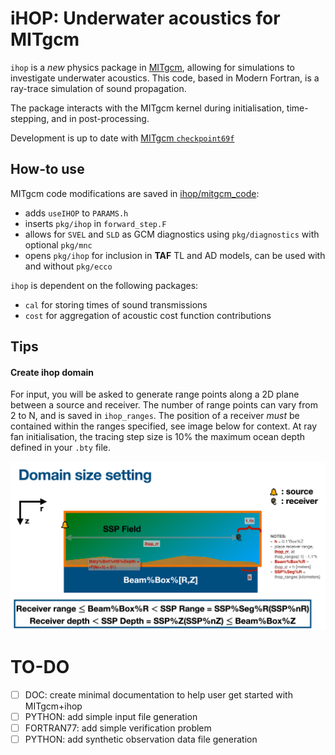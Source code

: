 # iHOP: Underwater acoustics for MITgcm

`ihop` is a *new* physics package in [MITgcm](https://mitgcm.readthedocs.io/en/latest/getting_started/getting_started.html), allowing for simulations to investigate underwater acoustics. This code, based in Modern Fortran, is a ray-trace simulation of sound propagation.

The package interacts with the MITgcm kernel during initialisation, time-stepping, and in post-processing.

Development is up to date with [MITgcm `checkpoint69f`](https://github.com/MITgcm/MITgcm/commit/214bfe91bf8caee3cf215213baad672483c85b49)

## How-to use
MITgcm code modifications are saved in [ihop/mitgcm_code](mitgcm_code):
- adds `useIHOP` to `PARAMS.h`
- inserts `pkg/ihop` in `forward_step.F`
- allows for `SVEL` and `SLD` as GCM diagnostics using `pkg/diagnostics` with optional `pkg/mnc`
- opens `pkg/ihop` for inclusion in **TAF** TL and AD models, can be used with and without `pkg/ecco`

`ihop` is dependent on the following packages:
- `cal` for storing times of sound transmissions
- `cost` for aggregation of acoustic cost function contributions

## Tips

#### Create ihop domain
For input, you will be asked to generate range points along a 2D plane between 
a source and receiver. The number of range points can vary from 2 to N, and is saved in `ihop_ranges`. The position of a receiver _must_ be contained within the ranges specified, see image below for context. At ray fan initialisation, the tracing step size is 10% the maximum ocean depth defined in your `.bty` file.

![ihop domain](doc/z_readme/ihop_domain_setting.png)

# TO-DO
- [ ] DOC: create minimal documentation to help user get started with MITgcm+ihop
- [ ] PYTHON: add simple input file generation
- [ ] FORTRAN77: add simple verification problem
- [ ] PYTHON: add synthetic observation data file generation